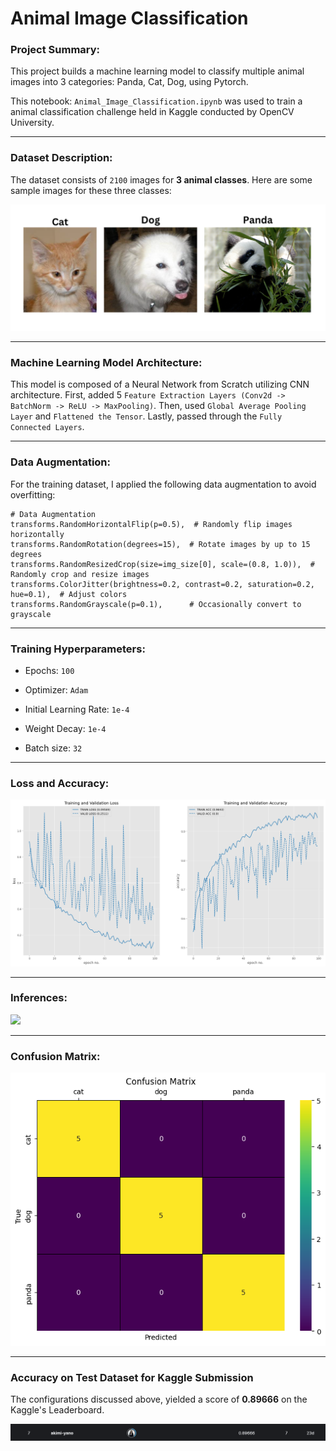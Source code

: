 # Animal Image Classification


### Project Summary:

This project builds a machine learning model to classify multiple animal images into 3 categories: Panda, Cat, Dog, using Pytorch.

This notebook: `Animal_Image_Classification.ipynb` was used to train a animal classification challenge held in Kaggle conducted by OpenCV University.

---

### Dataset Description:

The dataset consists of `2100` images for **3 animal classes**. Here are some sample images for these three classes:

![](./visuals/cat-dog-panda-class-image.png?raw=true)

---

### Machine Learning Model Architecture:

This model is composed of a Neural Network from Scratch utilizing CNN architecture. 
First, added 5 `Feature Extraction Layers (Conv2d -> BatchNorm -> ReLU -> MaxPooling)`.
Then, used `Global Average Pooling Layer` and `Flattened the Tensor`.
Lastly, passed through the `Fully Connected Layers`.

---

### Data Augmentation:

For the training dataset, I applied the following data augmentation to avoid overfitting:

```
# Data Augmentation
transforms.RandomHorizontalFlip(p=0.5),  # Randomly flip images horizontally
transforms.RandomRotation(degrees=15),  # Rotate images by up to 15 degrees
transforms.RandomResizedCrop(size=img_size[0], scale=(0.8, 1.0)),  # Randomly crop and resize images
transforms.ColorJitter(brightness=0.2, contrast=0.2, saturation=0.2, hue=0.1),  # Adjust colors
transforms.RandomGrayscale(p=0.1),      # Occasionally convert to grayscale
```

---

### Training Hyperparameters:

* Epochs: `100`
  
* Optimizer: `Adam`

* Initial Learning Rate: `1e-4`
  
* Weight Decay: `1e-4`

* Batch size: `32`

---

### Loss and Accuracy:

![](./visuals/animal_classification_loss_accuracy.png?raw=true)

---

### Inferences:

![](./visuals/animal_classification_inference.png?raw=true)

---

### Confusion Matrix:

![](./visuals/animal_classification_confusion_matrix.png?raw=true)

---

### Accuracy on Test Dataset for Kaggle Submission

The configurations discussed above, yielded a score of **0.89666** on the Kaggle's Leaderboard.

![](./visuals/animal_classification_kaggle_leaderboard.png?raw=true)

